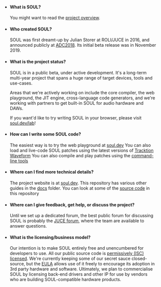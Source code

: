 
- #### What is SOUL?

    You might want to read the [project overview](./SOUL_Overview.md).

- #### Who created SOUL?

    SOUL was first dreamt-up by Julian Storer at ROLI/JUCE in 2016, and announced publicly at [ADC2018](https://youtu.be/-GhleKNaPdk?t=910). Its initial beta release was in November 2019.

- #### What is the project status?

    SOUL is in a public beta, under active development. It's a long-term multi-year project that spans a huge range of target devices, tools and use-cases.

    Areas that we're actively working on include the core compiler, the web playground, the JIT engine, cross-language code generators, and we're working with partners to get built-in SOUL for audio hardware and DAWs.

    If you want'd like to try writing SOUL in your browser, please visit [soul.dev/lab](https://soul.dev/lab)!

- #### How can I write some SOUL code?

    The easiest way is to try the web playground at [soul.dev](https://soul.dev/lab)
    You can also load and live-code SOUL patches using the latest versions of [Tracktion Waveform](https://tracktion.com/products/waveform)
    You can also compile and play patches using the [command-line tools](https://github.com/soul-lang/SOUL/releases/latest)

- #### Where can I find more technical details?

    The project website is at [soul.dev](https://soul.dev).
    This repository has various other guides in the [docs](../docs/) folder.
    You can look at some of the [source code](../source) in this repository

- #### Where can I give feedback, get help, or discuss the project?

    Until we set up a dedicated forum, the best public forum for discussing SOUL is probably the [JUCE forum](https://forum.juce.com/), where the team are available to answer questions.

- #### What is the licensing/business model?

    Our intention is to make SOUL entirely free and unencumbered for developers to use.
    All our public source code is [permissively (ISC) licensed](../LICENSE.md). We're currently keeping some of our secret sauce closed-source, but the [EULA](../SOUL-EULA.md) allows use of it freely to encourage its adoption in 3rd party hardware and software.
    Ultimately, we plan to commercialise SOUL by licensing back-end drivers and other IP for use by vendors who are building SOUL-compatible hardware products.
